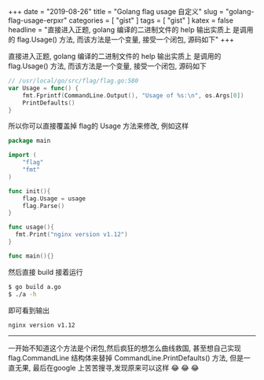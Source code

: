 +++
date = "2019-08-26"
title = "Golang flag usage 自定义"
slug = "golang-flag-usage-erpxr"
categories = [ "gist" ]
tags = [ "gist" ]
katex = false
headline = "直接进入正题, golang 编译的二进制文件的 help 输出实质上 是调用的 flag.Usage() 方法, 而该方法是一个变量, 接受一个闭包, 源码如下"
+++

直接进入正题, golang 编译的二进制文件的 help 输出实质上 是调用的 flag.Usage() 方法, 而该方法是一个变量, 接受一个闭包, 源码如下
```go
// /usr/local/go/src/flag/flag.go:580
var Usage = func() {
	fmt.Fprintf(CommandLine.Output(), "Usage of %s:\n", os.Args[0])
	PrintDefaults()
}
```

所以你可以直接覆盖掉 flag的 Usage 方法来修改, 例如这样
```go
package main

import (
	"flag"
    "fmt"
)

func init(){
    flag.Usage = usage
    flag.Parse()
}

func usage(){
  fmt.Print("nginx version v1.12")
}

func main(){}
```

然后直接 build 接着运行
```bash
$ go build a.go
$ ./a -h
```

即可看到输出
```
nginx version v1.12
```


-------
一开始不知道这个方法是个闭包,然后疯狂的想怎么曲线救国, 甚至想自己实现 flag.CommandLine 结构体来替掉 CommandLine.PrintDefaults() 方法, 但是一直无果, 最后在google 上苦苦搜寻,发现原来可以这样 :joy: :joy: :joy: